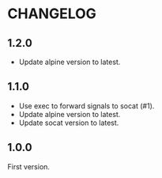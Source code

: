 # CHANGELOG

## 1.2.0

- Update alpine version to latest.


## 1.1.0

- Use exec to forward signals to socat (#1).
- Update alpine version to latest.
- Update socat version to latest.

## 1.0.0

First version.

